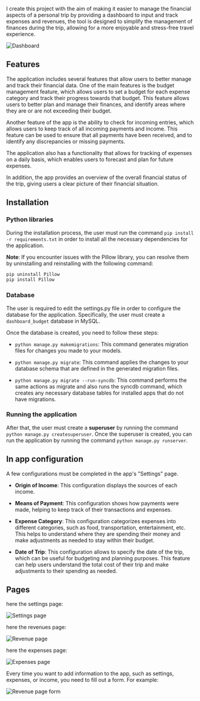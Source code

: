 I create this project with the aim of making it easier to manage the financial aspects of a personal trip by providing a dashboard to input and track expenses and revenues, the tool is designed to simplify the management of finances during the trip, allowing for a more enjoyable and stress-free travel experience.

![Dashboard](/images/finance_dashboard.webp "dashboard")

## Features

The application includes several features that allow users to better manage and track their financial data. One of the main features is the budget management feature, which allows users to set a budget for each expense category and track their progress towards that budget. This feature allows users to better plan and manage their finances, and identify areas where they are or are not exceeding their budget.

Another feature of the app is the ability to check for incoming entries, which allows users to keep track of all incoming payments and income. This feature can be used to ensure that all payments have been received, and to identify any discrepancies or missing payments.

The application also has a functionality that allows for tracking of expenses on a daily basis, which enables users to forecast and plan for future expenses.

In addition, the app provides an overview of the overall financial status of the trip, giving users a clear picture of their financial situation.

## Installation

### Python libraries

During the installation process, the user must run the command `pip install -r requirements.txt` in order to install all the necessary dependencies for the application. 

**Note**: If you encounter issues with the Pillow library, you can resolve them by uninstalling and reinstalling with the following command:

```bash
pip uninstall Pillow
pip install Pillow
```

### Database

The user is required to edit the settings.py file in order to configure the database for the application. Specifically, the user must create a `dashboard_budget` database in MySQL.

Once the database is created, you need to follow these steps:

- `python manage.py makemigrations`: This command generates migration files for changes you made to your models.

- `python manage.py migrate`: This command applies the changes to your database schema that are defined in the generated migration files.

- `python manage.py migrate --run-syncdb`: This command performs the same actions as migrate and also runs the syncdb command, which creates any necessary database tables for installed apps that do not have migrations.

### Running the application

After that, the user must create a **superuser** by running the command `python manage.py createsuperuser`. Once the superuser is created, you can run the application by running the command `python manage.py runserver`.

## In app configuration

A few configurations must be completed in the app's "Settings" page.


- **Origin of Income**: This configuration displays the sources of each income.

- **Means of Payment**: This configuration shows how payments were made, helping to keep track of their transactions and expenses.

- **Expense Category**: This configuration categorizes expenses into different categories, such as food, transportation, entertainment, etc. This helps to understand where they are spending their money and make adjustments as needed to stay within their budget.

- **Date of Trip**: This configuration allows to specify the date of the trip, which can be useful for budgeting and planning purposes. This feature can help users understand the total cost of their trip and make adjustments to their spending as needed.


## Pages

here the settings page:

![Settings page](/images/finance_settings.webp "Settings page")

here the revenues page:

![Revenue page](/images/finance_recettes.webp "Revenue page")

here the expenses page:

![Expenses page](/images/finance_depenses.webp "Expenses page")

Every time you want to add information to the app, such as settings, expenses, or income, you need to fill out a form. For example:

![Revenue page form](/images/finance_depenses_form.webp "Revenue page form")